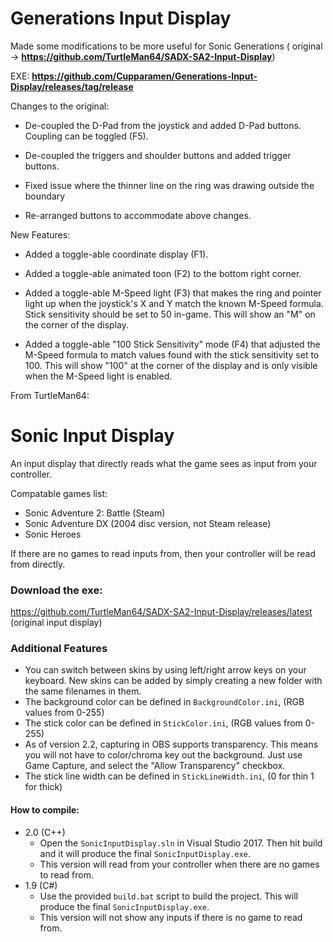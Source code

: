 # Generations Input Display

Made some modifications to be more useful for Sonic Generations
( original -> **https://github.com/TurtleMan64/SADX-SA2-Input-Display**)

EXE:
**https://github.com/Cupparamen/Generations-Input-Display/releases/tag/release**

Changes to the original:
- De-coupled the D-Pad from the joystick and added D-Pad buttons. Coupling can be toggled (F5).

- De-coupled the triggers and shoulder buttons and added trigger buttons.

- Fixed issue where the thinner line on the ring was drawing outside the boundary

- Re-arranged buttons to accommodate above changes.

New Features:
- Added a toggle-able coordinate display (F1).

- Added a toggle-able animated toon (F2) to the bottom right corner.

- Added a toggle-able M-Speed light (F3) that makes the ring and pointer light up when the joystick's X and Y match the known M-Speed formula. Stick sensitivity should be set to 50 in-game. This will show an "M" on the corner of the display.

- Added a toggle-able "100 Stick Sensitivity" mode (F4) that adjusted the M-Speed formula to match values found with the stick sensitivity set to 100. This will show "100" at the corner of the display and is only visible when the M-Speed light is enabled.

From TurtleMan64:
# Sonic Input Display
An input display that directly reads what the game sees as input from your controller. 

Compatable games list:
 * Sonic Adventure 2: Battle (Steam)
 * Sonic Adventure DX (2004 disc version, not Steam release)
 * Sonic Heroes

If there are no games to read inputs from, then your controller will be read from directly.

### Download the exe:     
https://github.com/TurtleMan64/SADX-SA2-Input-Display/releases/latest (original input display)

### Additional Features
 * You can switch between skins by using left/right arrow keys on your keyboard. New skins can be added by simply creating a new folder with the same filenames in them.
 * The background color can be defined in `BackgroundColor.ini`, (RGB values from 0-255)
 * The stick color can be defined in `StickColor.ini`, (RGB values from 0-255)
 * As of version 2.2, capturing in OBS supports transparency. This means you will not have to color/chroma key out the background. Just use Game Capture, and select the "Allow Transparency" checkbox.
 * The stick line width can be defined in `StickLineWidth.ini`, (0 for thin 1 for thick)
 
#### How to compile:     

* 2.0 (C++)
   * Open the `SonicInputDisplay.sln` in Visual Studio 2017. Then hit build and it will produce the final `SonicInputDisplay.exe`.
   * This version will read from your controller when there are no games to read from.
* 1.9 (C#)
   * Use the provided `build.bat` script to build the project. This will produce the final `SonicInputDisplay.exe`.
   * This version will not show any inputs if there is no game to read from.

